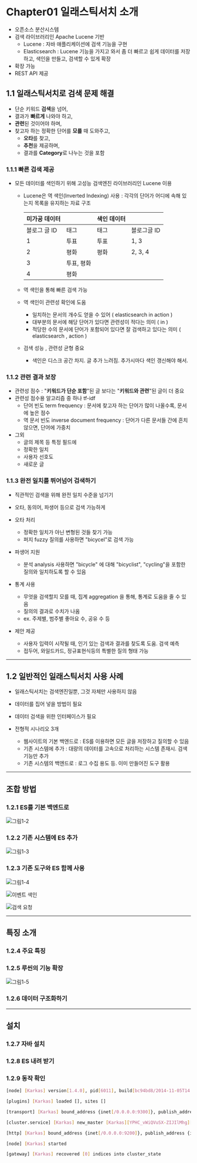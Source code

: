 # Chapter01 일래스틱서치 소개

- 오픈소스 분산시스템
- 검색 라이브러리인 Apache Lucene 기반
  - Lucene : 자바 애플리케이션에 검색 기능을 구현
  - Elasticsearch : Lucene 기능을 가지고 와서 좀 더 빠르고 쉽게 데이터를 저장하고, 색인을 만들고, 검색할 수 있게 확장
- 확장 가능
- REST API 제공

## 1.1 일래스틱서치로 검색 문제 해결

- 단순 키워드 **검색**을 넘어,
- 결과가 **빠르게** 나와야 하고,
- **관련**된 것이어야 하며,
- 찾고자 하는 정확한 단어를 **모를** 때 도와주고,
  - **오타**를 찾고,
  - **추천**을 제공하며,
  - 결과를 **Category**로 나누는 것을 포함

### 1.1.1 빠른 검색 제공

- 모든 데이터를 색인하기 위해 고성능 검색엔진 라이브러리인 Lucene 이용
  - Lucene은 역 색인(Inverted Indexing) 사용 : 각각의 단어가 어디에 속해 있는지 목록을 유지하는 자료 구조
  
    | 미가공 데이터 | | 색인 데이터 | |
    | ---------- | ---------- | --------- | --------- |
    | 블로그 글 ID | 태그 | 태그 | 블로그글 ID |
    | 1 | 투표 | 투표 | 1, 3 |
    | 2 | 평화 | 평화 | 2, 3, 4 |
    | 3 | 투표, 평화 | | |
    | 4 | 평화 | | |

  - 역 색인을 통해 빠른 검색 가능
  - 역 색인이 관련성 확인에 도움
    - 일치하는 문서의 개수도 얻을 수 있어 ( elasticsearch in action )
    - 대부분의 문서에 해당 단어가 있다면 관련성이 적다는 의미 ( in )
    - 적당한 수의 문서에 단어가 포함되어 있다면 잘 검색하고 있다는 의미 ( elasticsearch , action )
  - 검색 성능 , 관련성 균형 중요
    - 색인은 디스크 공간 차지. 글 추가 느려짐. 추가시마다 색인 갱신해야 해서.

### 1.1.2 관련 결과 보장

- 관련성 점수 : "**키워드가 단순 포함**"된 글 보다는 "**키워드와 관련**"된 글이 더 중요
- 관련성 점수용 알고리즘 중 하나 tf-idf
  - 단어 빈도 term frequency : 문서에 찾고자 하는 단어가 많이 나올수록, 문서에 높은 점수
  - 역 문서 빈도 inverse document frequency : 단어가 다른 문서들 간에 흔치 않으면, 단어에 가중치
- 그외
  - 글의 제목 등 특정 필드에
  - 정확한 일치
  - 사용자 선호도
  - 새로운 글
  

### 1.1.3 완전 일치를 뛰어넘어 검색하기

- 직관적인 검색을 위해 완전 일치 수준을 넘기기
- 오타, 동의어, 파생어 등으로 검색 가능하게

- 오타 처리
  - 정확한 일치가 아닌 변형된 것들 찾기 가능
  - 퍼지 fuzzy 질의를 사용하면 "bicycel"로 검색 가능

- 파생어 지원
  - 분석 analysis 사용하면 "bicycle" 에 대해 "bicyclist", "cycling"을 포함한 질의와 일치하도록 할 수 있음

- 통계 사용
  - 무엇을 검색할지 모를 때, 집계 aggregation 을 통해, 통계로 도움을 줄 수 있음
  - 질의의 결과로 수치가 나옴
  - ex. 주제별, 범주별 좋아요 수, 공유 수 등

- 제안 제공
  - 사용자 입력이 시작될 때, 인기 있는 검색과 결과를 찾도록 도움. 검색 예측
  - 접두어, 와일드카드, 정규표현식등의 특별한 질의 형태 가능

---
## 1.2 일반적인 일래스틱서치 사용 사례

- 일래스틱서치는 검색엔진일뿐, 그것 자체만 사용하지 않음
- 데이터를 집어 넣을 방법이 필요
- 데이터 검색을 위한 인터페이스가 필요

- 전형적 시나리오 3개
  - 웹사이트의 기본 백엔드로 : ES를 이용하면 모든 글을 저장하고 질의할 수 있음
  - 기존 시스템에 추가 : 대량의 데이터를 고속으로 처리하는 시스템 존재시. 검색 기능만 추가
  - 기존 시스템의 백엔드로 : 로그 수집 용도 등. 이미 만들어진 도구 활용

---
## 조합 방법

### 1.2.1 ES를 기본 백엔드로

![그림1-2](https://dpzbhybb2pdcj.cloudfront.net/hinman/Figures/01fig02.jpg)

### 1.2.2 기존 시스템에 ES 추가

![그림1-3](https://dpzbhybb2pdcj.cloudfront.net/hinman/Figures/01fig03.jpg)


### 1.2.3 기존 도구와 ES 함께 사용

![그림1-4](https://dpzbhybb2pdcj.cloudfront.net/hinman/Figures/01fig04_alt.jpg)

![이벤트 색인](https://dpzbhybb2pdcj.cloudfront.net/hinman/Figures/012fig01_alt.jpg)

![검색 요청](https://dpzbhybb2pdcj.cloudfront.net/hinman/Figures/012fig02_alt.jpg)


---
## 특징 소개

### 1.2.4 주요 특징

### 1.2.5 루씬의 기능 확장

![그림1-5](https://dpzbhybb2pdcj.cloudfront.net/hinman/Figures/01fig05_alt.jpg)


### 1.2.6 데이터 구조화하기

---
## 설치

### 1.2.7 자바 설치

### 1.2.8 ES 내려 받기

### 1.2.9 동작 확인

```bash
[node] [Karkas] version[1.4.0], pid[6011], build[bc94bd8/2014-11-05T14:26:12Z]
```

```bash
[plugins] [Karkas] loaded [], sites []
```


```bash
[transport] [Karkas] bound_address {inet[/0.0.0.0:9300]}, publish_address {inet[/192.168.1.8:9300]}
```


```bash
[cluster.service] [Karkas] new_master [Karkas][YPHC_vWiQVuSX-ZIJIlMhg][inet[/192.168.1.8:9300]], reason: zen-disco-join (elected_as_master)
```


```bash
[http] [Karkas] bound_address {inet[/0.0.0.0:9200]}, publish_address {inet[/192.168.1.8:9200]}
```


```bash
[node] [Karkas] started
```


```bash
[gateway] [Karkas] recovered [0] indices into cluster_state
```



